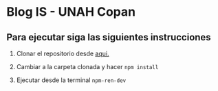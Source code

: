 # Blog IS - UNAH Copan

## Para ejecutar siga las siguientes instrucciones 

1. Clonar el repositorio desde [aqui.](https://github.com/vitejs/vite-plugin-react/blob/main/packages/plugin-react/README.md)

2. Cambiar a la carpeta clonada y hacer `npm install`

3. Ejecutar desde la terminal `npm-ren-dev`


